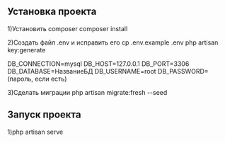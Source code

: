 

## Установка проекта

1)Установить composer
composer install

2)Создать файл .env и исправить его
cp .env.example .env
php artisan key:generate

DB_CONNECTION=mysql
DB_HOST=127.0.0.1
DB_PORT=3306
DB_DATABASE=НазваниеБД
DB_USERNAME=root
DB_PASSWORD=(пароль, если есть)

3)Сделать миграции
php artisan migrate:fresh --seed

## Запуск проекта

1)php artisan serve
